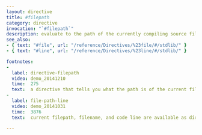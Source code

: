 ```yaml
---
layout: directive
title: #filepath
category: directive
invocation: "`#filepath`"
description: evaluate to the path of the currently compiling source file
see_also:
- { text: "#file", url: "/reference/Directives/%23file/#/stdlib/" }
- { text: "#line", url: "/reference/Directives/%23line/#/stdlib/" }

footnotes:
-
  label: directive-filepath
  video: demo_20141210
  time:  275
  text:  a directive that tells you what the path is of the current file that is being compiled.
-
  label: file-path-line
  video: demo_20141031
  time:  3876
  text:  current filepath, filename, and code line are available as directives at compile time.

---
```


